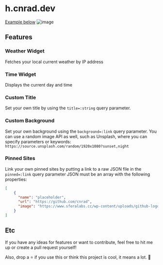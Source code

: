 # h.cnrad.dev

[Example below](https://h.cnrad.dev/?title=Cool%20New%20Tab&pinned=https://raw.githubusercontent.com/cnrad/h.cnrad.dev/master/src/bookmarks.json&background=https://images.unsplash.com/photo-1418513110185-f0ec221e47b4?ixid=MnwxMjA3fDB8MHxwaG90by1wYWdlfHx8fGVufDB8fHx8&ixlib=rb-1.2.1&auto=format&fit=crop&w=1953&q=80)
![image](https://user-images.githubusercontent.com/83192247/132960763-737e73fb-5e68-4100-9766-96b9a8ce863d.png)

## Features

### Weather Widget
Fetches your local current weather by IP address

### Time Widget
Displays the current day and time

### Custom Title
Set your own title by using the `title=:string` query parameter. 

### Custom Background
Set your own background using the `background=:link` query parameter. You can use a random image API as well, such as Unsplash, where you can specify parameters or keywords: `https://source.unsplash.com/random/1920x1080?sunset,night`

### Pinned Sites
Link your own pinned sites by putting a link to a raw JSON file in the `pinned=:link` query parameter
JSON must be an array with the following properties:
```json
[
    {
      "name": "placeholder",
      "url": "https://github.com/cnrad",
      "image": "https://www.sferalabs.cc/wp-content/uploads/github-logo-white.png"
    }
]
```

## Etc
If you have any ideas for features or want to contribute, feel free to hit me up or create a pull request yourself!

Also, drop a ⭐ if you use this or think this project is cool, it means a lot. 🙂


